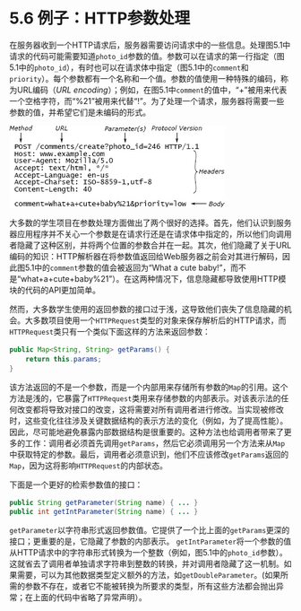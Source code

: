 # 5.6 例子：HTTP参数处理

在服务器收到一个HTTP请求后，服务器需要访问请求中的一些信息。处理图5.1中请求的代码可能需要知道`photo_id`参数的值。参数可以在请求的第一行指定（图5.1中的`photo_id`），有时也可以在请求体中指定（图5.1中的`comment`和`priority`）。每个参数都有一个名称和一个值。参数的值使用一种特殊的编码，称为URL编码（_URL encoding_）；例如，在图5.1中`comment`的值中，“+”被用来代表一个空格字符，而“%21”被用来代替“!”。为了处理一个请求，服务器将需要一些参数的值，并希望它们是未编码的形式。

![](<../.gitbook/assets/image (3) (1).png>)

大多数的学生项目在参数处理方面做出了两个很好的选择。首先，他们认识到服务器应用程序并不关心一个参数是在请求行还是在请求体中指定的，所以他们向调用者隐藏了这种区别，并将两个位置的参数合并在一起。其次，他们隐藏了关于URL编码的知识：HTTP解析器在将参数值返回给Web服务器之前会对其进行解码，因此图5.1中的`comment`参数的值会被返回为“What a cute baby!”，而不是“what+a+cute+baby%21”）。在这两种情况下，信息隐藏都导致使用HTTP模块的代码的API更加简单。

然而，大多数学生使用的返回参数的接口过于浅，这导致他们丧失了信息隐藏的机会。大多数项目使用一个`HTTPRequest`类型的对象来保存解析后的HTTP请求，而`HTTPRequest`类只有一个类似下面这样的方法来返回参数：

```java
public Map<String, String> getParams() { 
    return this.params; 
}
```

该方法返回的不是一个参数，而是一个内部用来存储所有参数的`Map`的引用。这个方法是浅的，它暴露了`HTTPRequest`类用来存储参数的内部表示。对该表示法的任何改变都将导致对接口的改变，这将需要对所有调用者进行修改。当实现被修改时，这些变化往往涉及关键数据结构的表示方法的变化（例如，为了提高性能）。因此，尽可能地避免暴露内部数据结构是很重要的。这种方法也给调用者带来了更多的工作：调用者必须首先调用`getParams`，然后它必须调用另一个方法来从`Map`中获取特定的参数。最后，调用者必须意识到，他们不应该修改`getParams`返回的`Map`，因为这将影响`HTTPRequest`的内部状态。

下面是一个更好的检索参数值的接口：

```java
public String getParameter(String name) { ... } 
public int getIntParameter(String name) { ... }
```

`getParameter`以字符串形式返回参数值。它提供了一个比上面的`getParams`更深的接口；更重要的是，它隐藏了参数的内部表示。 `getIntParameter`将一个参数的值从HTTP请求中的字符串形式转换为一个整数（例如，图5.1中的`photo_id`参数）。这就省去了调用者单独请求字符串到整数的转换，并对调用者隐藏了这一机制。如果需要，可以为其他数据类型定义额外的方法，如`getDoubleParameter`。(如果所需的参数不存在，或者它不能被转换为所要求的类型，所有这些方法都会抛出异常；在上面的代码中省略了异常声明）。
